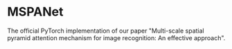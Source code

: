 # MSPANet
The official PyTorch implementation of our paper "Multi-scale spatial pyramid attention mechanism for image recognition: An effective approach".
